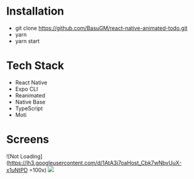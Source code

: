 # Installation
- git clone https://github.com/BasuGM/react-native-animated-todo.git <br/>
- yarn <br/>
- yarn start <br/>

# Tech Stack
- React Native <br/>
- Expo CLI <br/>
- Reanimated <br/>
- Native Base <br/>
- TypeScript <br/>
- Moti

# Screens
![Not Loading](https://lh3.googleusercontent.com/d/1AtA3i7oaHost_Cbk7wNbvUuX-x1uNtPD =100x)
<img src='https://lh3.googleusercontent.com/d/1AtA3i7oaHost_Cbk7wNbvUuX-x1uNtPD' height= />
